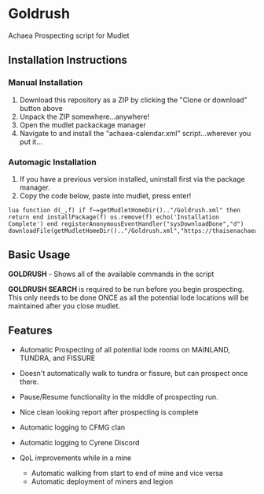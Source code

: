 # Goldrush
Achaea Prospecting script for Mudlet


## Installation Instructions

### Manual Installation
1. Download this repository as a ZIP by clicking the "Clone or download" button above
2. Unpack the ZIP somewhere...anywhere!
3. Open the mudlet packackage manager
4. Navigate to and install the "achaea-calendar.xml" script...wherever you put it...

### Automagic Installation
1. If you have a previous version installed, uninstall first via the package manager.
2. Copy the code below, paste into mudlet, press enter!

```
lua function d(_,f) if f~=getMudletHomeDir().."/Goldrush.xml" then return end installPackage(f) os.remove(f) echo('Installation Complete') end registerAnonymousEventHandler("sysDownloadDone","d") downloadFile(getMudletHomeDir().."/Goldrush.xml","https://thaisenachaeascripts.github.io/Goldrush/Goldrush.xml")
```

## Basic Usage

**GOLDRUSH** - Shows all of the available commands in the script

**GOLDRUSH SEARCH** is required to be run before you begin prospecting. This only needs to be done ONCE as all the potential lode locations will be maintained after you close mudlet.


## Features

- Automatic Prospecting of all potential lode rooms on MAINLAND, TUNDRA, and FISSURE
- Doesn't automatically walk to tundra or fissure, but can prospect once there.
- Pause/Resume functionality in the middle of prospecting run.
- Nice clean looking report after prospecting is complete
- Automatic logging to CFMG clan
- Automatic logging to Cyrene Discord

- QoL improvements while in a mine
  - Automatic walking from start to end of mine and vice versa
  - Automatic deployment of miners and legion
